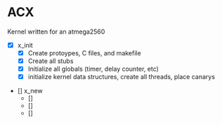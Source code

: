 # ACX 
Kernel written for an atmega2560

- [X] x_init
  - [X] Create protoypes, C files, and makefile
  - [X] Create all stubs
  - [X] Initialize all globals (timer, delay counter, etc)
  - [X] initialize kernel data structures, create all threads, place canarys
- [] x_new
  - []
  - []
  - []
